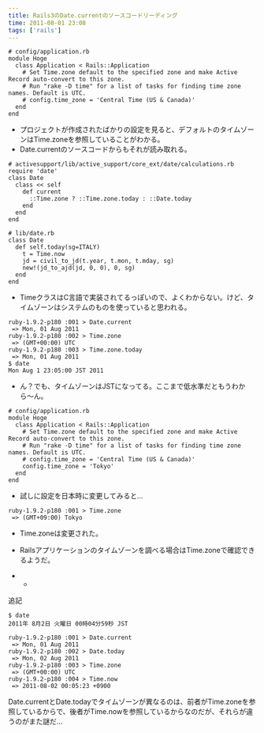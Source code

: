 ```yaml
---
title: Rails3のDate.currentのソースコードリーディング
time: 2011-08-01 23:08
tags: ['rails']
---
```


```
# config/application.rb
module Hoge
  class Application < Rails::Application
    # Set Time.zone default to the specified zone and make Active Record auto-convert to this zone.
    # Run "rake -D time" for a list of tasks for finding time zone names. Default is UTC.
    # config.time_zone = 'Central Time (US & Canada)'
  end
end
```

- プロジェクトが作成されたばかりの設定を見ると、デフォルトのタイムゾーンはTime.zoneを参照していることがわかる。
- Date.currentのソースコードからもそれが読み取れる。

```
# activesupport/lib/active_support/core_ext/date/calculations.rb
require 'date'
class Date
  class << self
    def current
      ::Time.zone ? ::Time.zone.today : ::Date.today
    end
  end
end
```

```
# lib/date.rb
class Date
  def self.today(sg=ITALY)
    t = Time.now
    jd = civil_to_jd(t.year, t.mon, t.mday, sg)
    new!(jd_to_ajd(jd, 0, 0), 0, sg)
  end
end
```

- TimeクラスはC言語で実装されてるっぽいので、よくわからない。けど、タイムゾーンはシステムのものを使っていると思われる。

```
ruby-1.9.2-p180 :001 > Date.current
 => Mon, 01 Aug 2011
ruby-1.9.2-p180 :002 > Time.zone
 => (GMT+00:00) UTC
ruby-1.9.2-p180 :003 > Time.zone.today
 => Mon, 01 Aug 2011
$ date
Mon Aug 1 23:05:00 JST 2011
```

- ん？でも、タイムゾーンはJSTになってる。ここまで低水準だともうわから〜ん。

```
# config/application.rb
module Hoge
  class Application < Rails::Application
    # Set Time.zone default to the specified zone and make Active Record auto-convert to this zone.
    # Run "rake -D time" for a list of tasks for finding time zone names. Default is UTC.
    # config.time_zone = 'Central Time (US & Canada)'
    config.time_zone = 'Tokyo'
  end
end
```

- 試しに設定を日本時に変更してみると…

```
ruby-1.9.2-p180 :001 > Time.zone
 => (GMT+09:00) Tokyo
```

- Time.zoneは変更された。
- Railsアプリケーションのタイムゾーンを調べる場合はTime.zoneで確認できるようだ。

- -

追記

```
$ date
2011年 8月2日 火曜日 00時04分59秒 JST

ruby-1.9.2-p180 :001 > Date.current
 => Mon, 01 Aug 2011
ruby-1.9.2-p180 :002 > Date.today
 => Mon, 02 Aug 2011
ruby-1.9.2-p180 :003 > Time.zone
 => (GMT+00:00) UTC
ruby-1.9.2-p180 :004 > Time.now
 => 2011-08-02 00:05:23 +0900
```

Date.currentとDate.todayでタイムゾーンが異なるのは、前者がTime.zoneを参照しているからで、後者がTime.nowを参照しているからなのだが、それらが違うのがまた謎だ…
